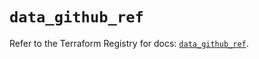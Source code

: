 # `data_github_ref`

Refer to the Terraform Registry for docs: [`data_github_ref`](https://registry.terraform.io/providers/integrations/github/6.3.1/docs/data-sources/ref).

